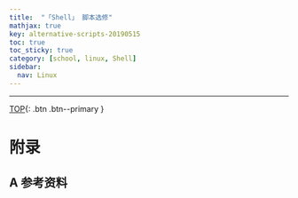 ```yaml
---
title:  "「Shell」 脚本选修"
mathjax: true
key: alternative-scripts-20190515
toc: true
toc_sticky: true
category: [school, linux, Shell]
sidebar:
  nav: Linux
---
```

<span id="head"></span>
<!--more-->




-------------------  
[TOP](#head){: .btn .btn--primary }



# 附录
## A 参考资料
